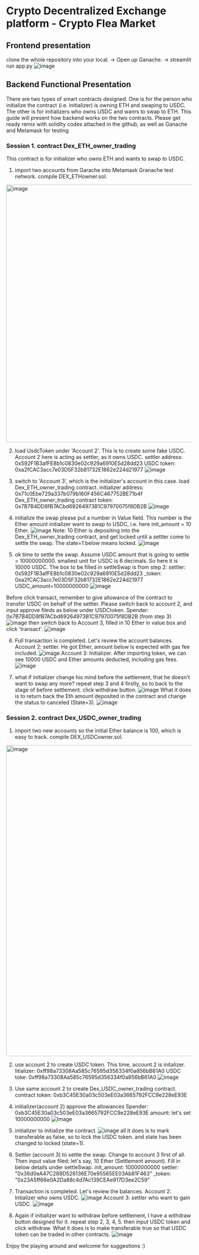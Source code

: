 # Crypto Decentralized Exchange platform - Crypto Flea Market
## Frontend presentation
clone the whole repository into your local. ->
Open up Ganache. ->
streamlit run app.py
![image](https://user-images.githubusercontent.com/88476898/155432313-85045ef9-2af7-4d6c-91b3-0895eca75c72.png)


## Backend Functional Presentation
There are two types of smart contracts designed. One is for the person who initialize the contract (i.e. initializer) is owning ETH and swaping to USDC. The other is for initializers who owns USDC and wanrs to swap to ETH. This guide will present how backend works on the two contracts. 
Please get ready remix with solidity codes attached in the github, as well as Ganache and Metamask for testing.

### Session 1. contract Dex_ETH_owner_trading
This contract is for initializer who owns ETH and wants to swap to USDC.
1) import two accounts from Garache into Metamask Granache test network. compile DEX_ETHowner.sol.
<img width="695" alt="image" src="https://user-images.githubusercontent.com/88476898/152664149-a2962b21-6b90-45a9-8e25-e4c8dd80c49c.png">

2) load UsdcToken under 'Account 2'.
This is to create some fake USDC. Account 2 here is acting as settler, as it owns USDC. 
settler address: 0x592F1B3afFE8b1c0830e02c929a6910E5d28dd23
USDC token: 0xa2fCAC3acc7e03D5F32b81732E1862e224d21977
![image](https://user-images.githubusercontent.com/88476898/152664182-89eec825-92fd-49d7-92ff-643e8f9f2326.png)


3) switch to 'Account 3', which is the initializer's account in this case. load Dex_ETH_owner_trading contract. 
initializer address: 0x71c0Ebe729a337b079b160F456C467752BE71b4f
Dex_ETH_owner_trading contract token: 0x7B7B4DD8fB7ACbd69264973B1C97970075f8DB2B
![image](https://user-images.githubusercontent.com/88476898/152664221-682c6f41-717a-400b-bc67-944195ff9900.png)

4) initialize the swap
please put a number in Value field. This number is the Ether amount initializer want to swap to USDC, i.e. here init_amount = 10 Ether.
![image](https://user-images.githubusercontent.com/88476898/152664258-a0962d85-8a1f-4313-98cb-3c3dbb8f10dd.png)
Note: 10 Ether is depositing into the Dex_ETH_owner_trading contract, and get locked until a settler come to settle the swap. The state=1 below means locked.
![image](https://user-images.githubusercontent.com/88476898/152664283-b5f17040-1df7-4a05-bfb2-b0aeb7804eb4.png)

5) ok time to settle the swap. 
Assume USDC amount that is going to settle = 10000000000. smallest unit for USDC is 6 decimals. So here it is 10000 USDC.
The box to be filled in settleSwap is from step 2: 
settler: 0x592F1B3afFE8b1c0830e02c929a6910E5d28dd23
_token: 0xa2fCAC3acc7e03D5F32b81732E1862e224d21977
USDC_amount=10000000000
![image](https://user-images.githubusercontent.com/88476898/152664357-46854202-288a-45f0-8e84-b2938f6f7656.png)

Before click transact, remember to give allowance of the contract to transfer USDC on behalf of the settler. Please switch back to account 2, and input approve fileds as below under USDCtoken. 
Spender: 0x7B7B4DD8fB7ACbd69264973B1C97970075f8DB2B (from step 3)
![image](https://user-images.githubusercontent.com/88476898/152664452-3729d3b2-b0e8-4f6c-8f22-d5cf7bec668b.png)
then switch back to Account 3, filled in 10 Ether in value box and click 'transact'.
![image](https://user-images.githubusercontent.com/88476898/152664520-ff2d01c8-1659-4477-9fe6-4519957b95e0.png)

6) Full transaction is completed. Let's review the account balances. 
Account 2: settler. He got Ether, amount below is expected with gas fee included.
![image](https://user-images.githubusercontent.com/88476898/152664549-ec4ece22-ec54-4ed0-9440-e39464a10a75.png)
Account 3: Initializer. After importing token, we can see 10000 USDC and Ether amounts deducted, including gas fees. 
![image](https://user-images.githubusercontent.com/88476898/152664580-1dd6107b-e823-434b-a65c-93b4ebaf5e63.png)

7) what if initializer change his mind before the settlement, that he doesn't want to swap any more?
repeat step 3 and 4 firstly, so to back to the stage of before settlement. 
click withdraw button. 
![image](https://user-images.githubusercontent.com/88476898/152664648-6a8e5ee9-160f-49f7-b684-48591658b441.png)
What it does is to return back the Eth amount deposited in the contract and change the status to canceled (State=3).
![image](https://user-images.githubusercontent.com/88476898/152664669-1184b764-f4b3-43e4-bb08-3807d10451e2.png)


### Session 2. contract Dex_USDC_owner_trading
1) import two new accounts so the initial Ether balance is 100, which is easy to track. compile DEX_USDCowner.sol.
<img width="839" alt="image" src="https://user-images.githubusercontent.com/88476898/152664745-6e4b4533-fdee-410b-8eb2-da23a1c2543b.png">

2) use account 2 to create USDC token. This time, account 2 is initalizer. 
Iitializer: 0xff98a73308Aa585c76595d356334f0a856bB61A0
USDC toke: 0xff98a73308Aa585c76595d356334f0a856bB61A0
![image](https://user-images.githubusercontent.com/88476898/152664812-cb79e844-5826-41a5-84fe-3904916bf1dd.png)

3) Use same account 2 to create Dex_USDC_owner_trading contract. 
contract token: 0xb3C45E30a03c503eE03a3665792FCC9e228eE93E

4) initializer(account 2) approve the allowances
Spender: 0xb3C45E30a03c503eE03a3665792FCC9e228eE93E
amount: let's set 10000000000
![image](https://user-images.githubusercontent.com/88476898/152664875-c04d58f8-5789-468f-bf7c-1d19a0f1eede.png)

5) initializer to initialize the contract.
![image](https://user-images.githubusercontent.com/88476898/152664915-dc9496ff-102e-48eb-b025-e24815628459.png)
all it does is to mark transferable as false, so to lock the USDC token. and state has been changed to locked (state=1).

6) Settler (account 3) to settle the swap. 
Change to account 3 first of all. Then input value filed: let's say, 10 Ether (Settlement amount). Fill in below details under settleSwap.
init_amount: 10000000000
settler: "0x36d0eA47C289D526136E70e95565EE03Ab81F463"
_token: "0x23A5ff66e0A2Da88c4d7Ac139CEAe917D3ee2C59"

7) Transaction is completed. Let's review the balances. 
Account 2: Intializer who owns USDC.
![image](https://user-images.githubusercontent.com/88476898/152665040-bcd04a97-080e-4124-b826-fb77f9d322d3.png)
Account 3: settler who want to gain USDC. 
![image](https://user-images.githubusercontent.com/88476898/152665061-b13b23b2-bbf5-49c2-bfbe-5a08b8a03582.png)

8) Again if initializer want to withdraw before settlement, I have a withdraw button designed for it.
repeat step 2, 3, 4, 5. 
then input USDC token and click withdraw. What it does is to make transferable true so that USDC token can be traded in other contracts.
![image](https://user-images.githubusercontent.com/88476898/152665113-7602b0a5-fb6a-413c-97d8-e98f07a889de.png)


Enjoy the playing around and welcome for suggestions :)








